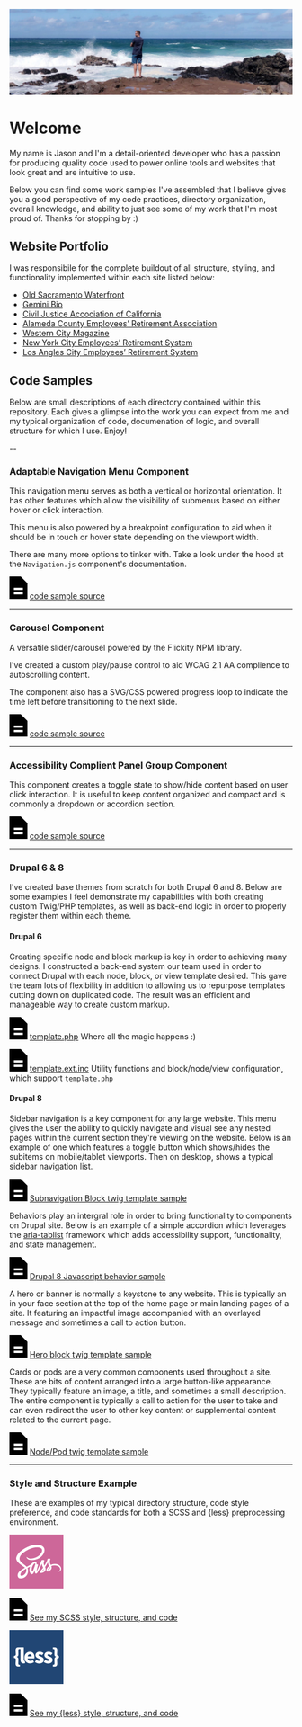 ![Jason standing at the edge of the Pacific Ocean in Maui, Hawaii](./assets/images/Maui%20LinkedIn.png)

# Welcome

My name is Jason and I'm a detail-oriented developer who has a passion for producing quality code used to power online tools and websites that look great and are intuitive to use.

Below you can find some work samples I've assembled that I believe gives you a good perspective of my code practices, directory organization, overall knowledge, and ability to just see some of my work that I'm most proud of. Thanks for stopping by :) 

## Website Portfolio

I was responsibile for the complete buildout of all structure, styling, and functionality implemented within each site listed below:

- [Old Sacramento Waterfront](https://www.oldsacramento.com/)
- [Gemini Bio](https://www.gembio.com/)
- [Civil Justice Accociation of California](https://www.cjac.org/)
- [Alameda County Employees’ Retirement Association](https://www.acera.org/)
- [Western City Magazine](https://www.westerncity.com/)
- [New York City Employees’ Retirement System](https://www.nycers.org/)
- [Los Angles City Employees’ Retirement System](https://www.lacers.org/)

## Code Samples

Below are small descriptions of each directory contained within this repository. Each gives a glimpse into the work you can expect from me and my typical organization of code, documenation of logic, and overall structure for which I use. Enjoy!

--

### Adaptable Navigation Menu Component

This navigation menu serves as both a vertical or horizontal orientation. It has other features which allow the visibility of submenus based on either hover or click interaction.

This menu is also powered by a breakpoint configuration to aid when it should be in touch or hover state depending on the viewport width.

There are many more options to tinker with. Take a look under the hood at the `Navigation.js` component's documentation.

![Source Icon](./assets/images/icons/doc.svg) [code sample source](https://github.com/McWhorter/code-samples/tree/master/Navigation%20Menu)

---

### Carousel Component

A versatile slider/carousel powered by the Flickity NPM library.

I've created a custom play/pause control to aid WCAG 2.1 AA complience to autoscrolling content.

The component also has a SVG/CSS powered progress loop to indicate the time left before transitioning to the next slide.

![Source Icon](./assets/images/icons/doc.svg) [code sample source](https://github.com/McWhorter/code-samples/tree/master/Carousel)

---

### Accessibility Complient Panel Group Component

This component creates a toggle state to show/hide content based on user click interaction. It is useful to keep content organized and compact and is commonly a dropdown or accordion section.

![Source Icon](./assets/images/icons/doc.svg) [code sample source](https://github.com/McWhorter/code-samples/tree/master/Panel%20Group)

---

### Drupal 6 & 8

I've created base themes from scratch for both Drupal 6 and 8. Below are some examples I feel demonstrate my capabilities with both creating custom Twig/PHP templates, as well as back-end logic in order to properly register them within each theme.

#### Drupal 6

Creating specific node and block markup is key in order to achieving many designs. I constructed a back-end system our team used in order to connect Drupal with each node, block, or view template desired. This gave the team lots of flexibility in addition to allowing us to repurpose templates cutting down on duplicated code. The result was an efficient and manageable way to create custom markup.

![Source Icon](./assets/images/icons/doc.svg) [template.php](https://github.com/McWhorter/code-samples/tree/master/Drupal/6/template.php) Where all the magic happens :)

![Source Icon](./assets/images/icons/doc.svg) [template.ext.inc](https://github.com/McWhorter/code-samples/tree/master/Drupal/6/template.ext.inc) Utility functions and block/node/view configuration, which support `template.php`

#### Drupal 8

Sidebar navigation is a key component for any large website. This menu gives the user the ability to quickly navigate and visual see any nested pages within the current section they're viewing on the website. Below is an example of one which features a toggle button which shows/hides the subitems on mobile/tablet viewports. Then on desktop, shows a typical sidebar navigation list.

![Source Icon](./assets/images/icons/doc.svg) [Subnavigation Block twig template sample](https://github.com/McWhorter/code-samples/tree/master/Drupal/8/subnavigation-block.html.twig)

Behaviors play an intergral role in order to bring functionality to components on Drupal site. Below is an example of a simple accordion which leverages the [aria-tablist](https://github.com/mynamesleon/aria-tablist#readme) framework which adds accessibility support, functionality, and state management.

![Source Icon](./assets/images/icons/doc.svg) [Drupal 8 Javascript behavior sample](https://github.com/McWhorter/code-samples/tree/master/Drupal/8/accordions.js)

A hero or banner is normally a keystone to any website. This is typically an in your face section at the top of the home page or main landing pages of a site. It featuring an impactful image accompanied with an overlayed message and sometimes a call to action button.

![Source Icon](./assets/images/icons/doc.svg) [Hero block twig template sample](https://github.com/McWhorter/code-samples/tree/master/Drupal/8/block--hero.html.twig)

Cards or pods are a very common components used throughout a site. These are bits of content arranged into a large button-like appearance. They typically feature an image, a title, and sometimes a small description. The entire component is typically a call to action for the user to take and can even redirect the user to other key content or supplemental content related to the current page.

![Source Icon](./assets/images/icons/doc.svg) [Node/Pod twig template sample](https://github.com/McWhorter/code-samples/tree/master/Drupal/8/node--pod.html.twig)

---

### Style and Structure Example

These are examples of my typical directory structure, code style preference, and code standards for both a SCSS and {less} preprocessing environment.

![Sass](./assets/images/icons/sass.svg)

![Source Icon](./assets/images/icons/doc.svg) [See my SCSS style, structure, and code](https://github.com/McWhorter/code-samples/tree/master/Style%20Structure/scss)

![{less}](./assets/images/icons/less.svg)

![Source Icon](./assets/images/icons/doc.svg) [See my {less} style, structure, and code](https://github.com/McWhorter/code-samples/tree/master/Style%20Structure/less)
